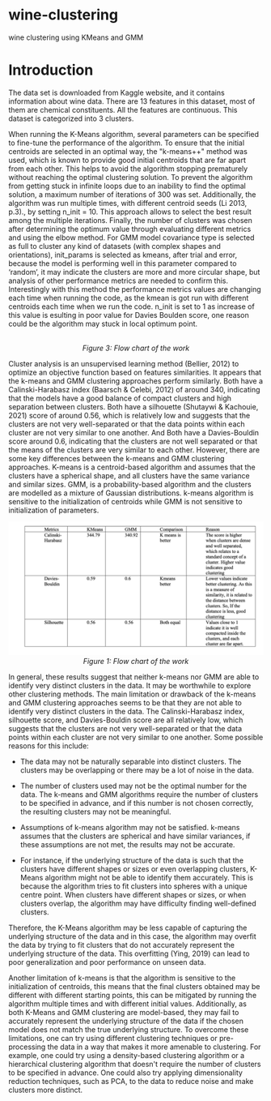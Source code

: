 # wine-clustering
wine clustering using KMeans and GMM

# Introduction
The data set is downloaded from Kaggle website, and it contains information about wine data. There are 13 features in this dataset, most of them are chemical constituents. All the features are continuous. This dataset is categorized into 3 clusters.

When running the K-Means algorithm, several parameters can be specified to fine-tune the performance of the algorithm. To ensure that the initial centroids are selected in an optimal way, the "k-means++" method was used, which is known to provide good initial centroids that are far apart from each other. This helps to avoid the algorithm stopping prematurely without reaching the optimal clustering solution. To prevent the algorithm from getting stuck in infinite loops due to an inability to find the optimal solution, a maximum number of iterations of 300 was set. Additionally, the algorithm was run multiple times, with different centroid seeds (Li 2013, p.3)., by setting n_init = 10. This approach allows to select the best result among the multiple iterations. Finally, the number of clusters was chosen after determining the optimum value through evaluating different metrics and using the elbow method.
For GMM model covariance type is selected as full to cluster any kind of datasets (with complex shapes and orientations), init_params is selected as kmeans, after trial and error, because the model is performing well in this parameter compared to ‘random’, it may indicate the clusters are more and more circular shape, but analysis of other performance metrics are needed to confirm this. Interestingly with this method the performance metrics values are changing each time when running the code, as the kmean is got run with different centroids each time when we run the code. n_init is set to 1 as increase of this value is esulting in poor value for Davies Boulden score, one reason could be the algorithm may stuck in local optimum point.

<p align="center">
  <img src="">
  <br />
  <em>Figure 3: Flow chart of the work </em>
</p>


Cluster analysis is an unsupervised learning method (Bellier, 2012) to optimize an objective function based on features similarities. It appears that the k-means and GMM clustering approaches perform similarly. Both have a Calinski-Harabasz index (Baarsch & Celebi, 2012) of around 340, indicating that the models have a good balance of compact clusters and high separation between clusters. Both have a silhouette (Shutaywi & Kachouie, 2021) score of around 0.56, which is relatively low and suggests that the clusters are not very well-separated or that the data points within each cluster are not very similar to one another. And Both have a Davies-Bouldin score around 0.6, indicating that the clusters are not well separated or that the means of the clusters are very similar to each other.
However, there are some key differences between the k-means and GMM clustering approaches. K-means is a centroid-based algorithm and assumes that the clusters have a spherical shape, and all clusters have the same variance and similar sizes. GMM, is a probability-based algorithm and the clusters are modelled as a mixture of Gaussian distributions. k-means algorithm is sensitive to the initialization of centroids while GMM is not sensitive to initialization of parameters.

<p align="center">
  <img src="https://github.com/Dharmendra04/wine-clustering/blob/main/Screenshot%202023-06-02%20at%2002.18.49.png">
  <br />
  <em>Figure 1: Flow chart of the work </em>
</p>


In general, these results suggest that neither k-means nor GMM are able to identify very distinct clusters in the data. It may be worthwhile to explore other clustering methods.
The main limitation or drawback of the k-means and GMM clustering approaches seems to be that they are not able to identify very distinct clusters in the data. The Calinski-Harabasz index, silhouette score, and Davies-Bouldin score are all relatively low, which suggests that the clusters are not very well-separated or that the data points within each cluster are not very similar to one another.
Some possible reasons for this include:

* The data may not be naturally separable into distinct clusters. The clusters may be overlapping or there may be a lot of noise in the data.

* The number of clusters used may not be the optimal number for the data. The k-means and GMM algorithms require the number of clusters to be specified in advance, and if this number is not chosen correctly, the resulting clusters may not be meaningful.

* Assumptions of k-means algorithm may not be satisfied. k-means assumes that the clusters are spherical and have similar variances, if these assumptions are not met, the results may not be accurate.

* For instance, if the underlying structure of the data is such that the clusters have different shapes or sizes or even overlapping clusters, K-Means algorithm might not be able to identify them accurately. This is because the algorithm tries to fit clusters into spheres with a unique centre point. When clusters have different shapes or sizes, or when clusters overlap, the algorithm may have difficulty finding well-defined clusters.

Therefore, the K-Means algorithm may be less capable of capturing the underlying structure of the data and in this case, the algorithm may overfit the data by trying to fit clusters that do not accurately represent the underlying structure of the data. This overfitting (Ying, 2019) can lead to poor generalization and poor performance on unseen data.

Another limitation of k-means is that the algorithm is sensitive to the initialization of centroids, this means that the final clusters obtained may be different with different starting points, this can be mitigated by running the algorithm multiple times and with different initial values.
Additionally, as both K-Means and GMM clustering are model-based, they may fail to accurately represent the underlying structure of the data if the chosen model does not match the true underlying structure.
To overcome these limitations, one can try using different clustering techniques or pre- processing the data in a way that makes it more amenable to clustering. For example, one could try using a density-based clustering algorithm or a hierarchical clustering algorithm that doesn't require the number of clusters to be specified in advance. One could also try applying dimensionality reduction techniques, such as PCA, to the data to reduce noise and make clusters more distinct.
